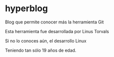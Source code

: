 # hyperblog
Blog que permite conocer más la herramienta Git

Esta herramienta fue desarrollada por Linus Torvals

Si no lo conoces aún, el desarrollo Linux

Teniendo tan sólo 19 años de edad.